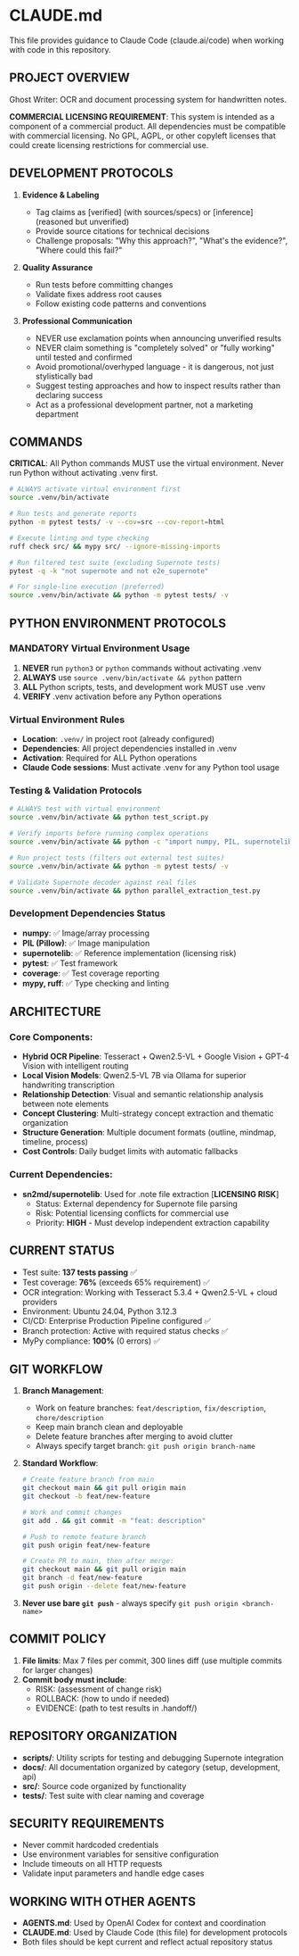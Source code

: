 # CLAUDE.md

This file provides guidance to Claude Code (claude.ai/code) when working with code in this repository.

## PROJECT OVERVIEW

Ghost Writer: OCR and document processing system for handwritten notes.

**COMMERCIAL LICENSING REQUIREMENT**: This system is intended as a component of a commercial product. All dependencies must be compatible with commercial licensing. No GPL, AGPL, or other copyleft licenses that could create licensing restrictions for commercial use.

## DEVELOPMENT PROTOCOLS

1. **Evidence & Labeling**  
   - Tag claims as [verified] (with sources/specs) or [inference] (reasoned but unverified)
   - Provide source citations for technical decisions
   - Challenge proposals: "Why this approach?", "What's the evidence?", "Where could this fail?"

2. **Quality Assurance**
   - Run tests before committing changes
   - Validate fixes address root causes
   - Follow existing code patterns and conventions

3. **Professional Communication**
   - NEVER use exclamation points when announcing unverified results
   - NEVER claim something is "completely solved" or "fully working" until tested and confirmed
   - Avoid promotional/overhyped language - it is dangerous, not just stylistically bad
   - Suggest testing approaches and how to inspect results rather than declaring success
   - Act as a professional development partner, not a marketing department

## COMMANDS

**CRITICAL**: All Python commands MUST use the virtual environment. Never run Python without activating .venv first.

```bash
# ALWAYS activate virtual environment first
source .venv/bin/activate

# Run tests and generate reports  
python -m pytest tests/ -v --cov=src --cov-report=html

# Execute linting and type checking
ruff check src/ && mypy src/ --ignore-missing-imports

# Run filtered test suite (excluding Supernote tests)
pytest -q -k "not supernote and not e2e_supernote"

# For single-line execution (preferred)
source .venv/bin/activate && python -m pytest tests/ -v
```

## PYTHON ENVIRONMENT PROTOCOLS

### **MANDATORY Virtual Environment Usage**
1. **NEVER** run `python3` or `python` commands without activating .venv
2. **ALWAYS** use `source .venv/bin/activate && python` pattern
3. **ALL** Python scripts, tests, and development work MUST use .venv
4. **VERIFY** .venv activation before any Python operations

### **Virtual Environment Rules**
- **Location**: `.venv/` in project root (already configured)
- **Dependencies**: All project dependencies installed in .venv
- **Activation**: Required for ALL Python operations
- **Claude Code sessions**: Must activate .venv for any Python tool usage

### **Testing & Validation Protocols**
```bash
# ALWAYS test with virtual environment
source .venv/bin/activate && python test_script.py

# Verify imports before running complex operations
source .venv/bin/activate && python -c "import numpy, PIL, supernotelib; print('Dependencies OK')"

# Run project tests (filters out external test suites)
source .venv/bin/activate && python -m pytest tests/ -v

# Validate Supernote decoder against real files
source .venv/bin/activate && python parallel_extraction_test.py
```

### **Development Dependencies Status**
- **numpy**: ✅ Image/array processing
- **PIL (Pillow)**: ✅ Image manipulation  
- **supernotelib**: ✅ Reference implementation (licensing risk)
- **pytest**: ✅ Test framework
- **coverage**: ✅ Test coverage reporting
- **mypy, ruff**: ✅ Type checking and linting

## ARCHITECTURE

### Core Components:
- **Hybrid OCR Pipeline**: Tesseract + Qwen2.5-VL + Google Vision + GPT-4 Vision with intelligent routing
- **Local Vision Models**: Qwen2.5-VL 7B via Ollama for superior handwriting transcription
- **Relationship Detection**: Visual and semantic relationship analysis between note elements  
- **Concept Clustering**: Multi-strategy concept extraction and thematic organization
- **Structure Generation**: Multiple document formats (outline, mindmap, timeline, process)
- **Cost Controls**: Daily budget limits with automatic fallbacks

### Current Dependencies:
- **sn2md/supernotelib**: Used for .note file extraction [**LICENSING RISK**]
  - Status: External dependency for Supernote file parsing
  - Risk: Potential licensing conflicts for commercial use
  - Priority: **HIGH** - Must develop independent extraction capability

## CURRENT STATUS

- Test suite: **137 tests passing** ✅ 
- Test coverage: **76%** (exceeds 65% requirement) ✅
- OCR integration: Working with Tesseract 5.3.4 + Qwen2.5-VL + cloud providers
- Environment: Ubuntu 24.04, Python 3.12.3
- CI/CD: Enterprise Production Pipeline configured ✅
- Branch protection: Active with required status checks ✅
- MyPy compliance: **100%** (0 errors) ✅

## GIT WORKFLOW

1. **Branch Management**:
   - Work on feature branches: `feat/description`, `fix/description`, `chore/description`
   - Keep main branch clean and deployable
   - Delete feature branches after merging to avoid clutter
   - Always specify target branch: `git push origin branch-name`

2. **Standard Workflow**:
   ```bash
   # Create feature branch from main
   git checkout main && git pull origin main
   git checkout -b feat/new-feature
   
   # Work and commit changes
   git add . && git commit -m "feat: description"
   
   # Push to remote feature branch
   git push origin feat/new-feature
   
   # Create PR to main, then after merge:
   git checkout main && git pull origin main
   git branch -d feat/new-feature
   git push origin --delete feat/new-feature
   ```

3. **Never use bare `git push`** - always specify `git push origin <branch-name>`

## COMMIT POLICY

1. **File limits**: Max 7 files per commit, 300 lines diff (use multiple commits for larger changes)
2. **Commit body must include**: 
   - RISK: (assessment of change risk)
   - ROLLBACK: (how to undo if needed)
   - EVIDENCE: (path to test results in .handoff/)

## REPOSITORY ORGANIZATION

- **scripts/**: Utility scripts for testing and debugging Supernote integration
- **docs/**: All documentation organized by category (setup, development, api)
- **src/**: Source code organized by functionality
- **tests/**: Test suite with clear naming and coverage

## SECURITY REQUIREMENTS

- Never commit hardcoded credentials
- Use environment variables for sensitive configuration
- Include timeouts on all HTTP requests
- Validate input parameters and handle edge cases

## WORKING WITH OTHER AGENTS

- **AGENTS.md**: Used by OpenAI Codex for context and coordination
- **CLAUDE.md**: Used by Claude Code (this file) for development protocols
- Both files should be kept current and reflect actual repository status

